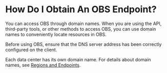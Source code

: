 # How Do I Obtain An OBS Endpoint?<a name="obs_faq_0124"></a>

You can access OBS through domain names. When you are using the API, third-party tools, or other methods to access OBS, you can use domain names to conveniently locate resources in OBS.

Before using OBS, ensure that the DNS server address has been correctly configured on the client.

Each data center has its own domain name. For details about domain names, see  [Regions and Endpoints](https://docs.otc.t-systems.com/en-us/endpoint/index.html).

